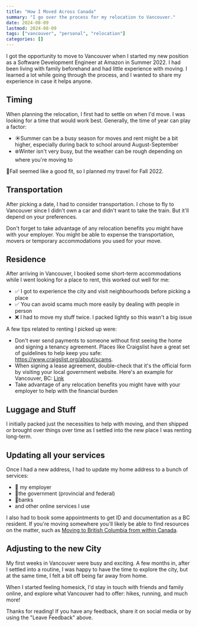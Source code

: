 ```yaml
---
title: "How I Moved Across Canada"
summary: "I go over the process for my relocation to Vancouver."
date: 2024-08-09
lastmod: 2024-08-09
tags: ["vancouver", "personal", "relocation"]
categories: []
---
```


I got the opportunity to move to Vancouver when I started my new position as a Software Development Engineer at Amazon in Summer 2022. I had been living with family beforehand and had little experience with moving. I learned a lot while going through the process, and I wanted to share my experience in case it helps anyone.

## Timing

When planning the relocation, I first had to settle on when I'd move. I was looking for a time that would work best. Generally, the time of year can play a factor:

- ☀️Summer can be a busy season for moves and rent might be a bit higher, especially during back to school around August-September
- ❄️Winter isn't very busy, but the weather can be rough depending on where you're moving to

🍂Fall seemed like a good fit, so I planned my travel for Fall 2022.

## Transportation

After picking a date, I had to consider transportation. I chose to fly to Vancouver since I didn't own a car and didn't want to take the train. But it'll depend on your preferences.

Don't forget to take advantage of any relocation benefits you might have with your employer. You might be able to expense the transportation, movers or temporary accommodations you used for your move.

## Residence

After arriving in Vancouver, I booked some short-term accommodations while I went looking for a place to rent, this worked out well for me:

- ✅ I got to experience the city and visit neighbourhoods before picking a place
- ✅ You can avoid scams much more easily by dealing with people in person
- ❌ I had to move my stuff twice. I packed lightly so this wasn't a big issue

A few tips related to renting I picked up were:

- Don't ever send payments to someone without first seeing the home and signing a tenancy agreement. Places like Craigslist have a great set of guidelines to help keep you safe: <https://www.craigslist.org/about/scams>.
- When signing a lease agreement, double-check that it's the official form by visiting your local government website. Here's an example for Vancouver, BC: [Link](https://www2.gov.bc.ca/gov/content/housing-tenancy/residential-tenancies/forms)
- Take advantage of any relocation benefits you might have with your employer to help with the financial burden

## Luggage and Stuff

I initially packed just the necessities to help with moving, and then shipped or brought over things over time as I settled into the new place I was renting long-term.

## Updating all your services

Once I had a new address, I had to update my home address to a bunch of services:

- 🏢 my employer
- 🍁the government (provincial and federal)
- 🏦banks
- and other online services I use

I also had to book some appointments to get ID and documentation as a BC resident. If you're moving somewhere you'll likely be able to find resources on the matter, such as [Moving to British Columbia from within Canada](https://www2.gov.bc.ca/gov/content/tourism-immigration/moving-bc-a).

## Adjusting to the new City

My first weeks in Vancouver were busy and exciting. A few months in, after I settled into a routine, I was happy to have the time to explore the city, but at the same time, I felt a bit off being far away from home.

When I started feeling homesick, I'd stay in touch with friends and family online, and explore what Vancouver had to offer: hikes, running, and much more!

Thanks for reading! If you have any feedback, share it on social media or by using the "Leave Feedback" above.
